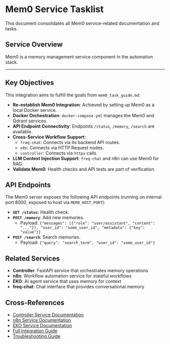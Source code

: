 # Mem0 Service Tasklist

This document consolidates all Mem0 service-related documentation and tasks.

## Service Overview
Mem0 is a memory management service component in the automation stack.

---

## Key Objectives

This integration aims to fulfill the goals from `mem0_task_guide.md`:

-   **Re-establish Mem0 Integration**: Achieved by setting up Mem0 as a local Docker service.
-   **Docker Orchestration**: `docker-compose.yml` manages the Mem0 and Qdrant services.
-   **API Endpoint Connectivity**: Endpoints `/status`, `/memory`, `/search` are available.
-   **Cross-Service Workflow Support**:
    -   `freq-chat`: Connects via its backend API routes.
    -   `n8n`: Connects via HTTP Request nodes.
    -   `controller`: Connects via `httpx` calls.
-   **LLM Context Injection Support**: `freq-chat` and n8n can use Mem0 for RAG.
-   **Validate Mem0**: Health checks and API tests are part of verification.

## API Endpoints

The Mem0 server exposes the following API endpoints (running on internal port 8000, exposed to host via `MEM0_HOST_PORT`):

-   **`GET /status`**: Health check.
-   **`POST /memory`**: Add new memories.
    -   Payload: `{"messages": [{"role": "user/assistant", "content": "..."}], "user_id": "some_user_id", "metadata": {"key": "value"}}`
-   **`POST /search`**: Search memories.
    -   Payload: `{"query": "search_term", "user_id": "some_user_id"}`

## Related Services
- **Controller**: FastAPI service that orchestrates memory operations
- **n8n**: Workflow automation service for stateful workflows
- **EKO**: AI agent service that uses memory for context
- **freq-chat**: Chat interface that provides conversational memory

## Cross-References
- [Controller Service Documentation](../controller/Tasklist.md)
- [n8n Service Documentation](../n8n/Tasklist.md)
- [EKO Service Documentation](../eko/Tasklist.md)
- [Full Integration Guide](../../mem0/Mem0_Integration_Guide.md)
- [Troubleshooting Guide](../../mem0/Mem0_Troubleshooting_Central.md)
